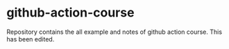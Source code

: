 # github-action-course
Repository contains the all example and notes of github action course. This has been edited.

